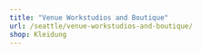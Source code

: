 ```yaml
---
title: "Venue Workstudios and Boutique"
url: /seattle/venue-workstudios-and-boutique/
shop: Kleidung
---
```

